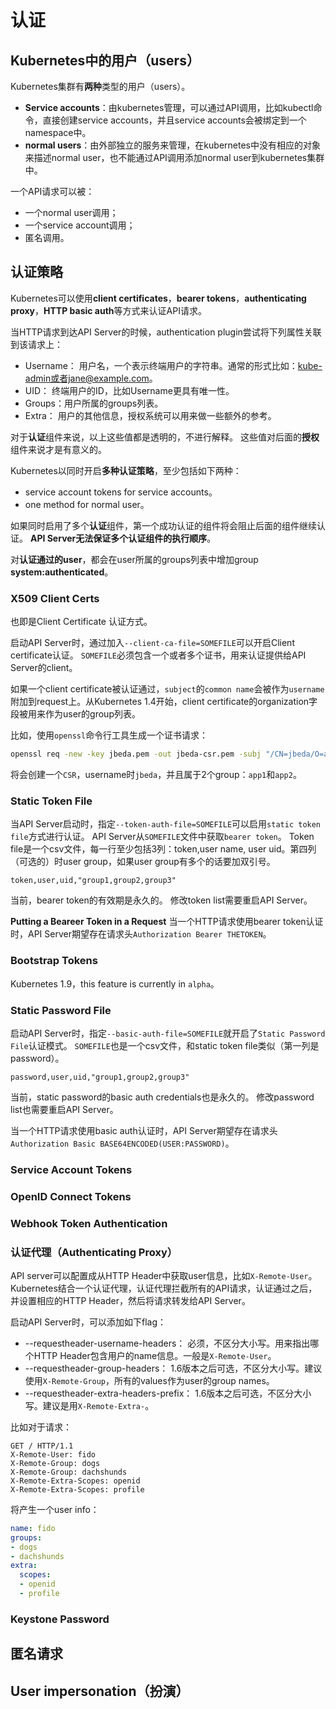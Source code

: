# 认证
## Kubernetes中的用户（users）
Kubernetes集群有**两种**类型的用户（users）。
* **Service accounts**：由kubernetes管理，可以通过API调用，比如kubectl命令，直接创建service accounts，并且service accounts会被绑定到一个namespace中。
* **normal users**：由外部独立的服务来管理，在kubernetes中没有相应的对象来描述normal user，也不能通过API调用添加normal user到kubernetes集群中。

一个API请求可以被：
* 一个normal user调用；
* 一个service account调用；
* 匿名调用。

## 认证策略
Kubernetes可以使用**client certificates**，**bearer tokens**，**authenticating proxy**，**HTTP basic auth**等方式来认证API请求。

当HTTP请求到达API Server的时候，authentication plugin尝试将下列属性关联到该请求上：
* Username： 用户名，一个表示终端用户的字符串。通常的形式比如：kube-admin或者jane@example.com。
* UID： 终端用户的ID，比如Username更具有唯一性。
* Groups：用户所属的groups列表。
* Extra： 用户的其他信息，授权系统可以用来做一些额外的参考。

对于**认证**组件来说，以上这些值都是透明的，不进行解释。
这些值对后面的**授权**组件来说才是有意义的。

Kubernetes以同时开启**多种认证策略**，至少包括如下两种：
* service account tokens for service accounts。
* one method for normal user。

如果同时启用了多个**认证**组件，第一个成功认证的组件将会阻止后面的组件继续认证。
**API Server无法保证多个认证组件的执行顺序**。

对**认证通过的user**，都会在user所属的groups列表中增加group **system:authenticated**。

### X509 Client Certs
也即是Client Certificate 认证方式。

启动API Server时，通过加入`--client-ca-file=SOMEFILE`可以开启Client certificate认证。
`SOMEFILE`必须包含一个或者多个证书，用来认证提供给API Server的client。

如果一个client certificate被认证通过，`subject`的`common name`会被作为`username`附加到request上。从Kubernetes 1.4开始，client certificate的organization字段被用来作为user的group列表。

比如，使用`openssl`命令行工具生成一个证书请求：
```sh
openssl req -new -key jbeda.pem -out jbeda-csr.pem -subj "/CN=jbeda/O=app1/O=app2"
```
将会创建一个`CSR`，username时`jbeda`，并且属于2个group：`app1`和`app2`。

### Static Token File
当API Server启动时，指定`--token-auth-file=SOMEFILE`可以启用`static token file`方式进行认证。
API Server从`SOMEFILE`文件中获取`bearer token`。
Token file是一个csv文件，每一行至少包括3列：token,user name, user uid。第四列（可选的）时user group，如果user group有多个的话要加双引号。

``` csv
token,user,uid,"group1,group2,group3"
```

当前，bearer token的有效期是永久的。
修改token list需要重启API Server。

**Putting a Beareer Token in a Request**
当一个HTTP请求使用bearer token认证时，API Server期望存在请求头`Authorization Bearer THETOKEN`。

### Bootstrap Tokens
Kubernetes 1.9，this feature is currently in `alpha`。
### Static Password File
启动API Server时，指定`--basic-auth-file=SOMEFILE`就开启了`Static Password File`认证模式。
`SOMEFILE`也是一个csv文件，和static token file类似（第一列是password）。
```csv
password,user,uid,"group1,group2,group3"
```

当前，static password的basic auth credentials也是永久的。
修改password list也需要重启API Server。

当一个HTTP请求使用basic auth认证时，API Server期望存在请求头`Authorization Basic BASE64ENCODED(USER:PASSWORD)`。
### Service Account Tokens

### OpenID Connect Tokens

### Webhook Token Authentication

### 认证代理（Authenticating Proxy）
API server可以配置成从HTTP Header中获取user信息，比如`X-Remote-User`。Kubernetes结合一个认证代理，认证代理拦截所有的API请求，认证通过之后，并设置相应的HTTP Header，然后将请求转发给API Server。

启动API Server时，可以添加如下flag：
* --requestheader-username-headers： 必须，不区分大小写。用来指出哪个HTTP Header包含用户的name信息。一般是`X-Remote-User`。
* --requestheader-group-headers： 1.6版本之后可选，不区分大小写。建议使用`X-Remote-Group`，所有的values作为user的group names。
* --requestheader-extra-headers-prefix： 1.6版本之后可选，不区分大小写。建议是用`X-Remote-Extra-`。

比如对于请求：
``` HTTP
GET / HTTP/1.1
X-Remote-User: fido
X-Remote-Group: dogs
X-Remote-Group: dachshunds
X-Remote-Extra-Scopes: openid
X-Remote-Extra-Scopes: profile
```
将产生一个user info：
```yaml
name: fido
groups:
- dogs
- dachshunds
extra:
  scopes:
  - openid
  - profile
```

### Keystone Password

## 匿名请求

## User impersonation（扮演）





